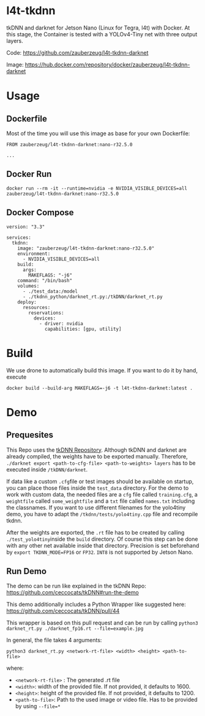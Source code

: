 # l4t-tkdnn

tkDNN and darknet for Jetson Nano (Linux for Tegra, l4t) with Docker. At this stage, the Container is tested with a YOLOv4-Tiny net with three output layers.

Code: https://github.com/zauberzeug/l4t-tkdnn-darknet

Image: https://hub.docker.com/repository/docker/zauberzeug/l4t-tkdnn-darknet

# Usage

## Dockerfile

Most of the time you will use this image as base for your own Dockerfile:

```
FROM zauberzeug/l4t-tkdnn-darknet:nano-r32.5.0

...
```

## Docker Run

`docker run --rm -it --runtime=nvidia -e NVIDIA_VISIBLE_DEVICES=all zauberzeug/l4t-tkdnn-darknet:nano-r32.5.0`

## Docker Compose

```
version: "3.3"

services:
  tkdnn:
    image: "zauberzeug/l4t-tkdnn-darknet:nano-r32.5.0"
    environment:
      - NVIDIA_VISIBLE_DEVICES=all
    build:
      args:
        MAKEFLAGS: "-j6"
    command: "/bin/bash"
    volumes:
      - ./test_data:/model
      - ./tkdnn_python/darknet_rt.py:/tkDNN/darknet_rt.py
    deploy:
      resources:
        reservations:
          devices:
            - driver: nvidia
              capabilities: [gpu, utility]
```

# Build

We use drone to automatically build this image. If you want to do it by hand, execute

`docker build --build-arg MAKEFLAGS=-j6 -t l4t-tkdnn-darknet:latest .`

# Demo

## Prequesites

This Repo uses the [tkDNN Repository](https://github.com/ceccocats/tkDNN). Although tkDNN and darknet are already compiled, the weights have to be exported manually.
Therefore, `./darknet export <path-to-cfg-file> <path-to-weights> layers` has to be executed inside `/tkDNN/darknet`.

If data like a custom `.cfg`file or test images should be available on startup, you can place those files inside the `test_data` directory. For the demo to work with custom data, the needed files are a `cfg` file called `training.cfg`, a `weightfile` called `some_weightfile` and a `txt` file called `names.txt` including the classnames. If you want to use different filenames for the yolo4tiny demo, you have to adapt the `/tkdnn/tests/yolo4tiny.cpp` file and recompile tkdnn.

After the weights are exported, the `.rt` file has to be created by calling `./test_yolo4tiny`inside the `build` directory. Of course this step can be done with any other net available inside that directory.
Precision is set beforehand by `export TKDNN_MODE=FP16` or `FP32`. `INT8` is not supported by Jetson Nano.

## Run Demo

The demo can be run like explained in the tkDNN Repo: https://github.com/ceccocats/tkDNN#run-the-demo

This demo additionally includes a Python Wrapper like suggested here: https://github.com/ceccocats/tkDNN/pull/44

This wrapper is based on this pull request and can be run by calling `python3 darknet_rt.py ./darknet_fp16.rt --file=example.jpg`

In general, the file takes 4 arguments:

`python3 darknet_rt.py <network-rt-file> <width> <height> <path-to-file>`

where:

- `<network-rt-file>` : The generated .rt file
- `<width>`: width of the provided file. If not provided, it defaults to 1600.
- `<height>`: height of the provided file. If not provided, it defaults to 1200.
- `<path-to-file>`: Path to the used image or video file. Has to be provided by using `--file=*`
